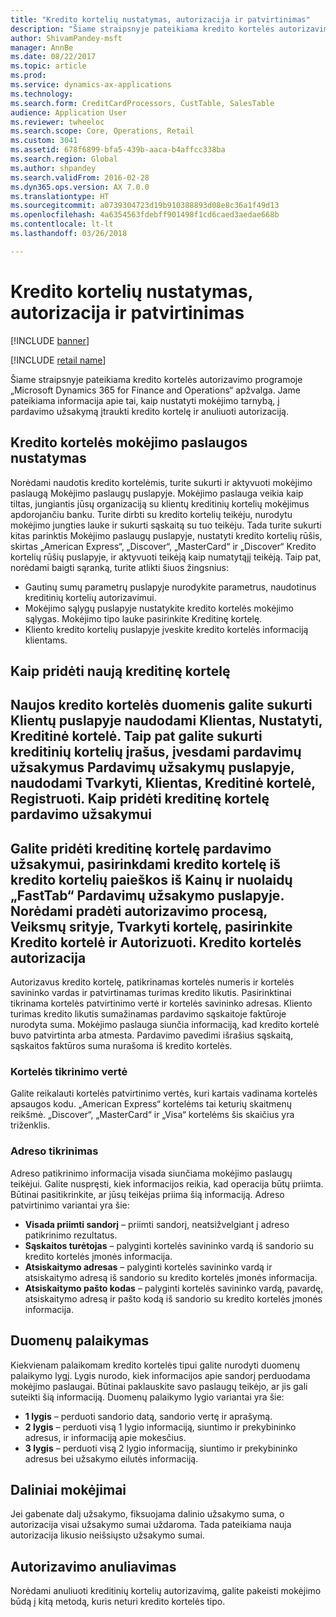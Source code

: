 ```yaml
---
title: "Kredito kortelių nustatymas, autorizacija ir patvirtinimas"
description: "Šiame straipsnyje pateikiama kredito kortelės autorizavimo programoje „Microsoft Dynamics 365 for Finance and Operations“ apžvalga. Jame pateikiama informacija apie tai, kaip nustatyti mokėjimo tarnybą, į pardavimo užsakymą įtraukti kredito kortelę ir anuliuoti autorizaciją."
author: ShivamPandey-msft
manager: AnnBe
ms.date: 08/22/2017
ms.topic: article
ms.prod: 
ms.service: dynamics-ax-applications
ms.technology: 
ms.search.form: CreditCardProcessors, CustTable, SalesTable
audience: Application User
ms.reviewer: twheeloc
ms.search.scope: Core, Operations, Retail
ms.custom: 3041
ms.assetid: 678f6899-bfa5-439b-aaca-b4affcc338ba
ms.search.region: Global
ms.author: shpandey
ms.search.validFrom: 2016-02-28
ms.dyn365.ops.version: AX 7.0.0
ms.translationtype: HT
ms.sourcegitcommit: a0739304723d19b910388893d08e8c36a1f49d13
ms.openlocfilehash: 4a6354563fdebff901498f1cd6caed3aedae668b
ms.contentlocale: lt-lt
ms.lasthandoff: 03/26/2018

---
```


# <a name="credit-card-setup-authorization-and-capture"></a>Kredito kortelių nustatymas, autorizacija ir patvirtinimas

[!INCLUDE [banner](../includes/banner.md)]

[!INCLUDE [retail name](../includes/retail-name.md)]

Šiame straipsnyje pateikiama kredito kortelės autorizavimo programoje „Microsoft Dynamics 365 for Finance and Operations“ apžvalga. Jame pateikiama informacija apie tai, kaip nustatyti mokėjimo tarnybą, į pardavimo užsakymą įtraukti kredito kortelę ir anuliuoti autorizaciją.

<a name="setting-up-the-credit-card-payment-service"></a>Kredito kortelės mokėjimo paslaugos nustatymas
------------------------------------------

Norėdami naudotis kredito kortelėmis, turite sukurti ir aktyvuoti mokėjimo paslaugą Mokėjimo paslaugų puslapyje. Mokėjimo paslauga veikia kaip tiltas, jungiantis jūsų organizaciją su klientų kreditinių kortelių mokėjimus apdorojančiu banku. Turite dirbti su kredito kortelių teikėju, nurodytu mokėjimo jungties lauke ir sukurti sąskaitą su tuo teikėju. Tada turite sukurti kitas parinktis Mokėjimo paslaugų puslapyje, nustatyti kredito kortelių rūšis, skirtas „American Express“, „Discover“, „MasterCard“ ir „Discover“ Kredito kortelių rūšių puslapyje, ir aktyvuoti teikėją kaip numatytąjį teikėją. Taip pat, norėdami baigti sąranką, turite atlikti šiuos žingsnius:
-   Gautinų sumų parametrų puslapyje nurodykite parametrus, naudotinus kreditinių kortelių autorizavimui.
-   Mokėjimo sąlygų puslapyje nustatykite kredito kortelės mokėjimo sąlygas. Mokėjimo tipo lauke pasirinkite Kreditinę kortelę.
-   Kliento kredito kortelių puslapyje įveskite kredito kortelės informaciją klientams.

## <a name="adding-a-new-credit-card"></a>Kaip pridėti naują kreditinę kortelę
Naujos kredito kortelės duomenis galite sukurti Klientų puslapyje naudodami Klientas, Nustatyti, Kreditinė kortelė. Taip pat galite sukurti kreditinių kortelių įrašus, įvesdami pardavimų užsakymus Pardavimų užsakymų puslapyje, naudodami Tvarkyti, Klientas, Kreditinė kortelė, Registruoti.
Kaip pridėti kreditinę kortelę pardavimo užsakymui
-------------------------------------

Galite pridėti kreditinę kortelę pardavimo užsakymui, pasirinkdami kredito kortelę iš kredito kortelių paieškos iš Kainų ir nuolaidų „FastTab“ Pardavimų užsakymo puslapyje. Norėdami pradėti autorizavimo procesą, Veiksmų srityje, Tvarkyti kortelę, pasirinkite Kredito kortelė ir Autorizuoti.
Kredito kortelės autorizacija
-------------------------

Autorizavus kredito kortelę, patikrinamas kortelės numeris ir kortelės savininko vardas ir patvirtinamas turimas kredito likutis. Pasirinktinai tikrinama kortelės patvirtinimo vertė ir kortelės savininko adresas. Kliento turimas kredito likutis sumažinamas pardavimo sąskaitoje faktūroje nurodyta suma. Mokėjimo paslauga siunčia informaciją, kad kredito kortelė buvo patvirtinta arba atmesta. Pardavimo pavedimi išrašius sąskaitą, sąskaitos faktūros suma nurašoma iš kredito kortelės.

### <a name="card-verification-value"></a>Kortelės tikrinimo vertė

Galite reikalauti kortelės patvirtinimo vertės, kuri kartais vadinama kortelės apsaugos kodu. „American Express“ kortelėms tai keturių skaitmenų reikšmė. „Discover“, „MasterCard“ ir „Visa“ kortelėms šis skaičius yra triženklis.

### <a name="address-verification"></a>Adreso tikrinimas

Adreso patikrinimo informacija visada siunčiama mokėjimo paslaugų teikėjui. Galite nuspręsti, kiek informacijos reikia, kad operacija būtų priimta. Būtinai pasitikrinkite, ar jūsų teikėjas priima šią informaciją. Adreso patvirtinimo variantai yra šie:
-   **Visada priimti sandorį** – priimti sandorį, neatsižvelgiant į adreso patikrinimo rezultatus.
-   **Sąskaitos turėtojas** – palyginti kortelės savininko vardą iš sandorio su kredito kortelės įmonės informacija.
-   **Atsiskaitymo adresas** – palyginti kortelės savininko vardą ir atsiskaitymo adresą iš sandorio su kredito kortelės įmonės informacija.
-   **Atsiskaitymo pašto kodas** – palyginti kortelės savininko vardą, pavardę, atsiskaitymo adresą ir pašto kodą iš sandorio su kredito kortelės įmonės informacija.

## <a name="data-support"></a>Duomenų palaikymas
Kiekvienam palaikomam kredito kortelės tipui galite nurodyti duomenų palaikymo lygį. Lygis nurodo, kiek informacijos apie sandorį perduodama mokėjimo paslaugai. Būtinai paklauskite savo paslaugų teikėjo, ar jis gali suteikti šią informaciją. Duomenų palaikymo lygio variantai yra šie:
-   **1 lygis** – perduoti sandorio datą, sandorio vertę ir aprašymą.
-   **2 lygis** – perduoti visą 1 lygio informaciją, siuntimo ir prekybininko adresus, ir informaciją apie mokesčius.
-   **3 lygis** – perduoti visą 2 lygio informaciją, siuntimo ir prekybininko adresus bei užsakymo eilutės informaciją.

## <a name="partial-payments"></a>Daliniai mokėjimai
Jei gabenate dalį užsakymo, fiksuojama dalinio užsakymo suma, o autorizacija visai užsakymo sumai uždaroma. Tada pateikiama nauja autorizacija likusio neišsiųsto užsakymo sumai.

## <a name="voiding-an-authorization"></a>Autorizavimo anuliavimas 
Norėdami anuliuoti kreditinių kortelių autorizavimą, galite pakeisti mokėjimo būdą į kitą metodą, kuris neturi kredito kortelės tipo.






